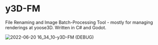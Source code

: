 # y3D-FM

File Renaming and Image Batch-Processing Tool - mostly for managing renderings at yoose3D. Written in C# and Godot.

![2022-06-20 16_34_10-y3D-FM (DEBUG)](https://user-images.githubusercontent.com/25198913/174626076-fb3e8ff3-abb5-42ae-9501-328a3e598d7a.jpg)
